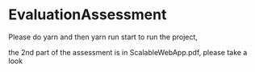 # EvaluationAssessment

Please do yarn and then yarn run start to run the project,

the 2nd part of the assessment is in ScalableWebApp.pdf, please take a look
